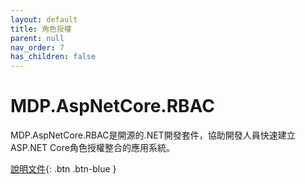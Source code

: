 ```yaml
---
layout: default
title: 角色授權
parent: null
nav_order: 7
has_children: false
---
```


# MDP.AspNetCore.RBAC

MDP.AspNetCore.RBAC是開源的.NET開發套件，協助開發人員快速建立ASP.NET Core角色授權整合的應用系統。

[說明文件](https://clark159.github.io/MDP.AspNetCore.RBAC/){: .btn .btn-blue }